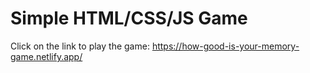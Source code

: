 # Simple HTML/CSS/JS Game
Click on the link to play the game: https://how-good-is-your-memory-game.netlify.app/
